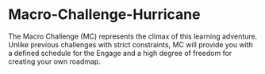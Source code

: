 # Macro-Challenge-Hurricane
The Macro Challenge (MC) represents the climax of this learning adventure. Unlike previous challenges with strict constraints, MC will provide you with a defined schedule for the Engage and a high degree of freedom for creating your own roadmap.
